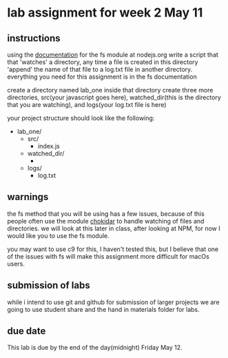# lab assignment for week 2 May 11

## instructions

using the [documentation](https://nodejs.org/dist/latest-v7.x/docs/api/fs.html) for the fs module at nodejs.org 
write a script that that 'watches' a directory, any time a file is created in
this directory 'append' the name of that file to a log.txt file in another
directory. everything you need for this assignment is in the fs documentation

create a directory named lab_one inside that directory create three more
directories, src(your javascript goes here), watched_dir(this is the directory
that you are watching), and logs(your log.txt file is here)

your project structure should look like the following:

- lab_one/
  - src/
    - index.js
  - watched_dir/
    - <this is the directory you are watching>
  - logs/
    - log.txt

## warnings

the fs method that you will be using has a few issues, because of this people
often use the module [chokidar](https://github.com/paulmillr/chokidar) to handle
watching of files and directories. we will look at this later in class, after
looking at NPM, for now I would like you to use the fs module.

you may want to use c9 for this, I haven't tested this, but I believe that one
of the issues with fs will make this assignment more difficult for macOs users.

## submission of labs

while i intend to use git and github for submission of larger projects we are
going to use student share and the hand in materials folder for labs.

## due date

This lab is due by the end of the day(midnight) Friday May 12.

